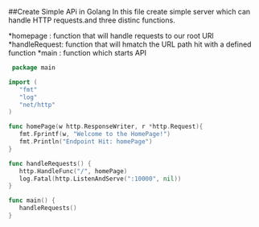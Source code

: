 ##Create Simple APi in Golang
 In this file create simple server which can handle HTTP requests.and three distinc functions.

 *homepage : function that will handle requests to our root URl
 *handleRequest: function that will hmatch the URL path hit with a defined function
 *main : function which starts API

 ```go
  package main

import (
    "fmt"
    "log"
    "net/http"
)

func homePage(w http.ResponseWriter, r *http.Request){
    fmt.Fprintf(w, "Welcome to the HomePage!")
    fmt.Println("Endpoint Hit: homePage")
}

func handleRequests() {
    http.HandleFunc("/", homePage)
    log.Fatal(http.ListenAndServe(":10000", nil))
}

func main() {
    handleRequests()
}
```

